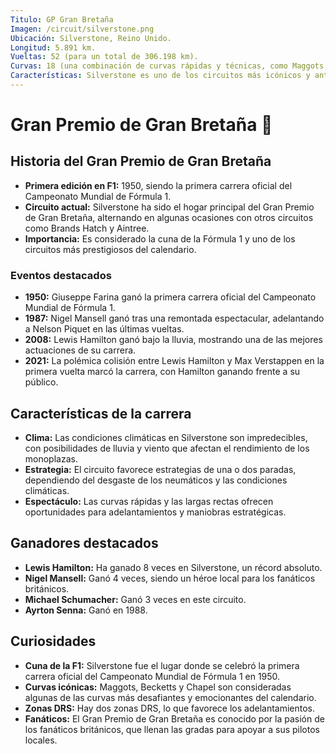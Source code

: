 ```yaml
---
Titulo: GP Gran Bretaña
Imagen: /circuit/silverstone.png
Ubicación: Silverstone, Reino Unido.
Longitud: 5.891 km.
Vueltas: 52 (para un total de 306.198 km).
Curvas: 18 (una combinación de curvas rápidas y técnicas, como Maggots, Becketts y Chapel).
Características: Silverstone es uno de los circuitos más icónicos y antiguos de la Fórmula 1, conocido por su velocidad, historia y diseño técnico que desafía tanto a los pilotos como a los ingenieros.
---
```


# Gran Premio de Gran Bretaña 🏁

## Historia del Gran Premio de Gran Bretaña
- **Primera edición en F1:** 1950, siendo la primera carrera oficial del Campeonato Mundial de Fórmula 1.
- **Circuito actual:** Silverstone ha sido el hogar principal del Gran Premio de Gran Bretaña, alternando en algunas ocasiones con otros circuitos como Brands Hatch y Aintree.
- **Importancia:** Es considerado la cuna de la Fórmula 1 y uno de los circuitos más prestigiosos del calendario.

### Eventos destacados
- **1950:** Giuseppe Farina ganó la primera carrera oficial del Campeonato Mundial de Fórmula 1.
- **1987:** Nigel Mansell ganó tras una remontada espectacular, adelantando a Nelson Piquet en las últimas vueltas.
- **2008:** Lewis Hamilton ganó bajo la lluvia, mostrando una de las mejores actuaciones de su carrera.
- **2021:** La polémica colisión entre Lewis Hamilton y Max Verstappen en la primera vuelta marcó la carrera, con Hamilton ganando frente a su público.

## Características de la carrera
- **Clima:** Las condiciones climáticas en Silverstone son impredecibles, con posibilidades de lluvia y viento que afectan el rendimiento de los monoplazas.
- **Estrategia:** El circuito favorece estrategias de una o dos paradas, dependiendo del desgaste de los neumáticos y las condiciones climáticas.
- **Espectáculo:** Las curvas rápidas y las largas rectas ofrecen oportunidades para adelantamientos y maniobras estratégicas.

## Ganadores destacados
- **Lewis Hamilton:** Ha ganado 8 veces en Silverstone, un récord absoluto.
- **Nigel Mansell:** Ganó 4 veces, siendo un héroe local para los fanáticos británicos.
- **Michael Schumacher:** Ganó 3 veces en este circuito.
- **Ayrton Senna:** Ganó en 1988.

## Curiosidades
- **Cuna de la F1:** Silverstone fue el lugar donde se celebró la primera carrera oficial del Campeonato Mundial de Fórmula 1 en 1950.
- **Curvas icónicas:** Maggots, Becketts y Chapel son consideradas algunas de las curvas más desafiantes y emocionantes del calendario.
- **Zonas DRS:** Hay dos zonas DRS, lo que favorece los adelantamientos.
- **Fanáticos:** El Gran Premio de Gran Bretaña es conocido por la pasión de los fanáticos británicos, que llenan las gradas para apoyar a sus pilotos locales.